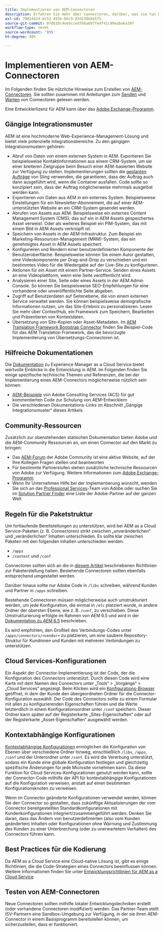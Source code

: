 ```yaml
---
title: Implementieren von AEM-Connectoren
description: Erfahren Sie mehr über Connectoren, darüber, was sie tun können und wie Sie diese wertvollen Tools in Experience Manager implementieren können.
exl-id: 70024424-8c52-493e-bbc9-03d238b8a5f5
source-git-commit: 07db10c4ee9cced7b6a697fe4f41c99eaba6a39f
workflow-type: tm+mt
source-wordcount: '935'
ht-degree: 98%

---
```



Implementieren von AEM-Connectoren
=============================

Im Folgenden finden Sie nützliche Hinweise zum Erstellen von [AEM-Connectoren](https://www.adobe.io/apis/experiencecloud/aem/aemconnectors.html). Sie sollten zusammen mit Anleitungen zum [Senden](submit.md) und [Warten](maintain.md) von Connectoren gelesen werden.

Eine Entwicklerlizenz für AEM kann über das [Adobe Exchange-Programm](https://partners.adobe.com/exchangeprogram/experiencecloud).

Gängige Integrationsmuster
---------------------------

AEM ist eine hochmoderne Web-Experience-Management-Lösung und bietet viele potenzielle Integrationsbereiche. Zu den gängigen Integrationsmustern gehören:

* Abruf von Daten von einem externen System in AEM. Exportieren Sie beispielsweise Kontaktinformationen aus einem CRM-System, um sie einer breiteren Zielgruppe beim Besuch einer AEM-basierten Website zur Verfügung zu stellen.  Implementierungen sollten die [geplanten Aufträge](https://sling.apache.org/documentation/bundles/apache-sling-eventing-and-job-handling.html#scheduled-jobs) von Sling verwenden, die garantieren, dass der Auftrag auch dann ausgeführt wird, wenn die Container ausfallen. Code sollte so konzipiert sein, dass der Auftrag möglicherweise mehrmals ausgelöst werden kann.
* Exportieren von Daten aus AEM in ein externes System. Beispielsweise Einstellungen für ein Newsletter-Abonnement, die auf einer AEM-unterstützten Website an ein CRM-System gesendet werden.
* Abrufen von Assets aus AEM. Beispielsweise ein externes Content Management System (CMS), das auf ein in AEM Assets gespeichertes Asset verweist. Oder als weiteres Beispiel ein PIM-System, das mit einem Bild in AEM Assets verknüpft ist.
* Speichern von Assets in der AEM-Infrastruktur. Zum Beispiel ein Marketing-Ressourcen-Management (MRM)-System, das ein genehmigtes Asset in AEM Assets speichert.
* Konfigurieren und Rendern einer benutzerdefinierten Komponente der Benutzeroberfläche. Beispielsweise können Sie einem Autor gestatten, eine Videokomponente per Drag-and-Drop zu verschieben und ein bestimmtes Video für die Wiedergabe auf der Live-Site zu konfigurieren.
* Aktionen für ein Asset mit einem Partner-Service. Senden eines Assets an eine Videoplattform, wenn eine Seite veröffentlicht wird.
* Analysieren einer Site, Seite oder eines Assets in der AEM Admin Console. So können Sie beispielsweise SEO-Empfehlungen für eine vorhandene oder unveröffentlichte Seite abgeben.
* Zugriff auf Benutzerdaten auf Seitenebene, die von einem externen Service verwaltet werden. Sie können beispielsweise demografische Informationen nutzen, um das Site-Erlebnis zu personalisieren. Lesen Sie mehr über ContextHub, ein Framework zum Speichern, Bearbeiten und Präsentieren von Kontextdaten.
* Übersetzung von Site-Kopien oder Asset-Metadaten. Im [AEM Translation Framework Bootstrap Connector](https://github.com/Adobe-Marketing-Cloud/aem-translation-framework-bootstrap-connector) finden Sie Beispiel-Code für das AEM Translation Framework, das die bevorzugte Implementierung von Übersetzungs-Connectoren ist.


Hilfreiche Dokumentationen
--------------------

Die [Dokumentation](../overview/introduction.md) zu Experience Manager as a Cloud Service bietet wertvolle Einblicke in die Entwicklung in AEM. Im Folgenden finden Sie einige spezifische technische Themen und Referenzen, die bei der Implementierung eines AEM-Connectors möglicherweise nützlich sein können:

* [AEM-Beispiele](https://adobe-consulting-services.github.io/acs-aem-samples/) von Adobe Consulting Services (ACS) für gut kommentierten Code zur Schulung von AEM-Entwicklern
* Die verschiedenen Dokumentations-Links im Abschnitt „Gängige Integrationsmuster“ dieses Artikels

Community-Ressourcen
--------------------

Zusätzlich zur obenstehenden statischen Dokumentation bieten Adobe und die AEM-Community Ressourcen an, um einen Connector auf den Markt zu bringen:

* Das [AEM-Forum](https://help-forums.adobe.com/content/adobeforums/en/experience-manager-forum/adobe-experience-manager.html) der Adobe Community ist eine aktive Website, auf der Ihre Kollegen Fragen stellen und beantworten
* Für bestimmte Partnerstufen stehen zusätzliche technische Ressourcen von Adobe zur Verfügung. Weitere Informationen zum [Adobe Exchange-Programm](https://partners.adobe.com/exchangeprogram/experiencecloud).
* Wenn Ihr Unternehmen Hilfe bei der Implementierung wünscht, wenden Sie sich an das [Professional Services](https://www.adobe.com/de/marketing-cloud/service-support/professional-consulting-training.html)-Team von Adobe oder suchen Sie im [Solution Partner Finder](https://solutionpartners.adobe.com/home/partnerFinder.html) eine Liste der Adobe-Partner auf der ganzen Welt

Regeln für die Paketstruktur
-----------------------

Um fortlaufende Bereitstellungen zu unterstützen, wird bei AEM as a Cloud Service-Paketen (z. B. Connectoren) strikt zwischen „unveränderlichen“ und „veränderlichen“ Inhalten unterschieden. Es sollte klar zwischen Paketen mit den folgenden Inhalten unterschieden werden:

* `/apps`
* `/content` und `/conf`

Connectoren sollten sich an die in [diesem Artikel](/help/implementing/developing/introduction/aem-project-content-package-structure.md) beschriebenen Richtlinien zur Paketerstellung halten. Bestehende Connectoren sollten ebenfalls entsprechend umgestaltet werden.

Darüber hinaus sollte nur Adobe Code in `/libs` schreiben, während Kunden und Partner in `/apps` schreiben.

Bestehende Connectoren müssen möglicherweise auch umstrukturiert werden, um jede Konfiguration, die einmal in `/etc` platziert wurde, in andere Ordner der obersten Ebene, wie z. B. `/conf`, zu verschieben. Diese Umstrukturierung erfolgte im Rahmen von AEM 6.5 und wird in der [Dokumentation zu AEM 6.5](https://experienceleague.adobe.com/docs/experience-manager-65/deploying/restructuring/repository-restructuring.html?lang=de) beschrieben.

Es wird empfohlen, den Großteil des Verbindungs-Codes unter `/apps/connectors/<vendor>` zu platzieren, um eine saubere Repository-Struktur für Kundinnen und Kunden mit mehreren Verbindungen zu unterstützen.

Cloud Services-Konfigurationen
-----------------------------

Ein Aspekt der Connector-Implementierung ist der Code, der die Konfiguration des Connectors unterstützt. Durch diesen Code wird eine Karte mit dem Namen des Connectors unter „Tools“ > „Vorgänge“ > „Cloud Services“ angezeigt. Beim Klicken wird ein [Konfigurations-Browser](/help/implementing/developing/introduction/configurations.md#using-configuration-browser) geöffnet, in dem der Kunde den übergeordneten Ordner für die Connector-Konfiguration auswählt. Der Code des Connectors sollte zu einem Formular mit allen zu konfigurierenden Eigenschaften führen und die Werte letztendlich in einem Konfigurationsordner unter `/conf` speichern. Dieser Ordner kann später auf der Registerkarte „Sites-Eigenschaften“ oder auf der Registerkarte „Asset-Eigenschaften“ ausgewählt werden.


Kontextabhängige Konfigurationen
-----------------------------

[Kontextabhängige Konfigurationen](https://sling.apache.org/documentation/bundles/context-aware-configuration/context-aware-configuration.html) ermöglichen die Konfiguration von Ebenen über verschiedene Ordner hinweg, einschließlich `/libs`, `/apps`, `/conf` und der Unterordner unter `/conf`. Es wird die Vererbung unterstützt, sodass ein Kunde eine globale Konfiguration festlegen und gleichzeitig spezifische Änderungen für jede Microsite vornehmen kann. Da diese Funktion für Cloud Services-Konfigurationen genutzt werden kann, sollte der Connector-Code mithilfe der API für kontextabhängige Konfigurationen auf die Konfiguration verweisen, anstatt auf einen bestimmten Konfigurationsknoten zu verweisen.

Wenn im Connector geänderte Konfigurationen verwendet werden, können Sie den Connector so gestalten, dass zukünftige Aktualisierungen der vom Connector bereitgestellten Standardkonfigurationen mit Kundenkonfigurationen integriert/zusammengeführt werden. Denken Sie daran, dass das Ändern von benutzerdefinierten (also vom Kunden geänderten) Inhalten oder Konfigurationen ohne Warnung und Zustimmung des Kunden zu einer Unterbrechung (oder zu unerwartetem Verhalten) des Connectors führen kann.

Best Practices für die Kodierung
----------------------

Da AEM as a Cloud Service eine Cloud-native Lösung ist, gibt es einige Richtlinien, die die Code-Strategien eines Connectors beeinflussen können. Weitere Informationen finden Sie unter [Entwicklungsrichtlinien für AEM as a Cloud Service](/help/implementing/developing/introduction/development-guidelines.md).

Testen von AEM-Connectoren
-------------------------

Neue Connectoren sollten mithilfe lokaler Entwicklungstechniken erstellt (oder vorhandene Connectoren modifiziert) werden. Das Partner-Team stellt ISV-Partnern eine Sandbox-Umgebung zur Verfügung, in der sie ihren AEM-Connector in einem Basisprogramm bereitstellen können, um sicherzustellen, dass er funktioniert.
